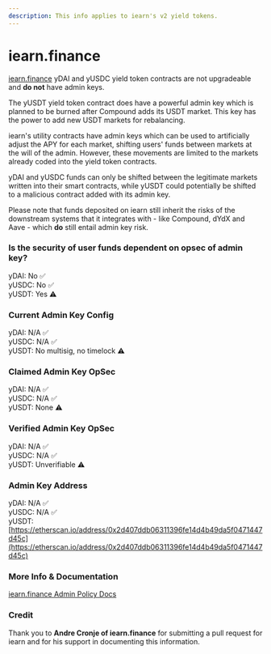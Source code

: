```yaml
---
description: This info applies to iearn's v2 yield tokens.
---
```


# iearn.finance

[iearn.finance](https://iearn.finance) yDAI and yUSDC yield token contracts are not upgradeable and **do not** have admin keys.

The yUSDT yield token contract does have a powerful admin key which is planned to be burned after Compound adds its USDT market. This key has the power to add new USDT markets for rebalancing.

iearn's utility contracts have admin keys which can be used to artificially adjust the APY for each market, shifting users' funds between markets at the will of the admin. However, these movements are limited to the markets already coded into the yield token contracts.

yDAI and yUSDC funds can only be shifted between the legitimate markets written into their smart contracts, while yUSDT could potentially be shifted to a malicious contract added with its admin key.

Please note that funds deposited on iearn still inherit the risks of the downstream systems that it integrates with - like Compound, dYdX and Aave - which **do** still entail admin key risk.

### Is the security of user funds dependent on opsec of admin key?

yDAI: No ✅  
yUSDC: No ✅  
yUSDT: Yes ⚠️

### Current Admin Key Config

yDAI: N/A ✅  
yUSDC: N/A ✅  
yUSDT: No multisig, no timelock ⚠️

### Claimed Admin Key OpSec

yDAI: N/A ✅  
yUSDC: N/A ✅  
yUSDT: None ⚠️

### Verified Admin Key OpSec

yDAI: N/A ✅  
yUSDC: N/A ✅  
yUSDT: Unverifiable ⚠️

### Admin Key Address

yDAI: N/A ✅  
yUSDC: N/A ✅  
yUSDT: [https://etherscan.io/address/0x2d407ddb06311396fe14d4b49da5f0471447d45c](https://etherscan.io/address/0x2d407ddb06311396fe14d4b49da5f0471447d45c)

### More Info & Documentation

[iearn.finance Admin Policy Docs](https://docs.iearn.finance/adminpolicy)

### Credit

Thank you to **Andre Cronje of iearn.finance** for submitting a pull request for iearn and for his support in documenting this information.

